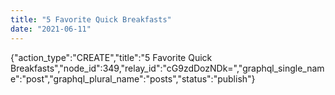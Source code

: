 ```yaml
---
title: "5 Favorite Quick Breakfasts"
date: "2021-06-11"
---
```


{"action\_type":"CREATE","title":"5 Favorite Quick Breakfasts","node\_id":349,"relay\_id":"cG9zdDozNDk=","graphql\_single\_name":"post","graphql\_plural\_name":"posts","status":"publish"}
